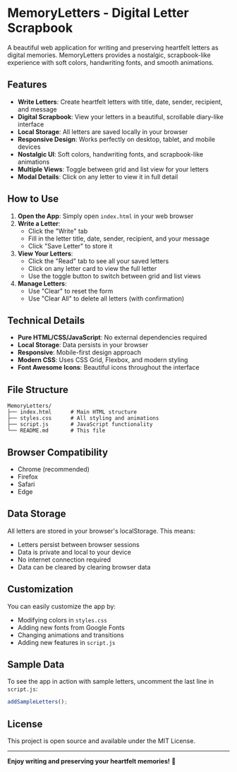 # MemoryLetters - Digital Letter Scrapbook

A beautiful web application for writing and preserving heartfelt letters as digital memories. MemoryLetters provides a nostalgic, scrapbook-like experience with soft colors, handwriting fonts, and smooth animations.

## Features

- **Write Letters**: Create heartfelt letters with title, date, sender, recipient, and message
- **Digital Scrapbook**: View your letters in a beautiful, scrollable diary-like interface
- **Local Storage**: All letters are saved locally in your browser
- **Responsive Design**: Works perfectly on desktop, tablet, and mobile devices
- **Nostalgic UI**: Soft colors, handwriting fonts, and scrapbook-like animations
- **Multiple Views**: Toggle between grid and list view for your letters
- **Modal Details**: Click on any letter to view it in full detail

## How to Use

1. **Open the App**: Simply open `index.html` in your web browser
2. **Write a Letter**: 
   - Click the "Write" tab
   - Fill in the letter title, date, sender, recipient, and your message
   - Click "Save Letter" to store it
3. **View Your Letters**:
   - Click the "Read" tab to see all your saved letters
   - Click on any letter card to view the full letter
   - Use the toggle button to switch between grid and list views
4. **Manage Letters**:
   - Use "Clear" to reset the form
   - Use "Clear All" to delete all letters (with confirmation)

## Technical Details

- **Pure HTML/CSS/JavaScript**: No external dependencies required
- **Local Storage**: Data persists in your browser
- **Responsive**: Mobile-first design approach
- **Modern CSS**: Uses CSS Grid, Flexbox, and modern styling
- **Font Awesome Icons**: Beautiful icons throughout the interface

## File Structure

```
MemoryLetters/
├── index.html      # Main HTML structure
├── styles.css      # All styling and animations
├── script.js       # JavaScript functionality
└── README.md       # This file
```

## Browser Compatibility

- Chrome (recommended)
- Firefox
- Safari
- Edge

## Data Storage

All letters are stored in your browser's localStorage. This means:
- Letters persist between browser sessions
- Data is private and local to your device
- No internet connection required
- Data can be cleared by clearing browser data

## Customization

You can easily customize the app by:
- Modifying colors in `styles.css`
- Adding new fonts from Google Fonts
- Changing animations and transitions
- Adding new features in `script.js`

## Sample Data

To see the app in action with sample letters, uncomment the last line in `script.js`:
```javascript
addSampleLetters();
```

## License

This project is open source and available under the MIT License.

---


**Enjoy writing and preserving your heartfelt memories!** 💌 
